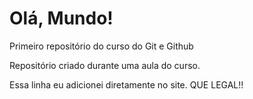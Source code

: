 # Olá, Mundo!
 Primeiro repositório do curso do Git e Github

Repositório criado durante uma aula do curso.

Essa linha eu adicionei diretamente no site. QUE LEGAL!!
